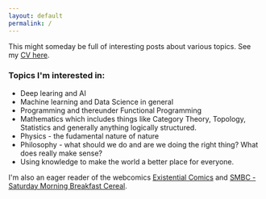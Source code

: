```yaml
---
layout: default
permalink: /
---
```


This might someday be full of interesting posts about various topics. See my [CV here](/files/English_CV.pdf).

### Topics I'm interested in:

 * Deep learing and AI
 * Machine learning and Data Science in general
 * Programming and thereunder Functional Programming
 * Mathematics which includes things like Category Theory, Topology, Statistics and generally anything logically structured.
 * Physics - the fudamental nature of nature
 * Philosophy - what should we do and are we doing the right thing? What does really make sense?
 * Using knowledge to make the world a better place for everyone.

I'm also an eager reader of the webcomics [Existential Comics](https://existentialcomics.com) and [SMBC - Saturday Morning Breakfast Cereal](https://smbc-comics.com).

